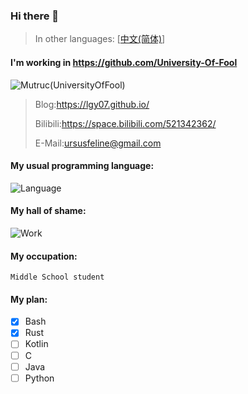 ### Hi there 👋

>In other languages: [[中文(简体)](https://github.com/LGY07/LGY07/blob/main/README_zh_CN.md)]

#### **I'm working in https://github.com/University-Of-Fool**

![Mutruc(UniversityOfFool)](https://avatars.githubusercontent.com/u/106000968)

>Blog:https://lgy07.github.io/
>
>Bilibili:https://space.bilibili.com/521342362/
>
>E-Mail:ursusfeline@gmail.com
>

#### My usual programming language:
![Language](https://github-readme-stats.vercel.app/api/top-langs/?username=lgy07&exclude_repo=lgy07.github.io)

#### My hall of shame:
![Work](https://github-readme-stats.vercel.app/api?username=lgy07&show_icons=true)

#### My occupation:
`Middle School student`

#### My plan:

- [x] Bash
- [x] Rust
- [ ] Kotlin
- [ ] C
- [ ] Java
- [ ] Python
